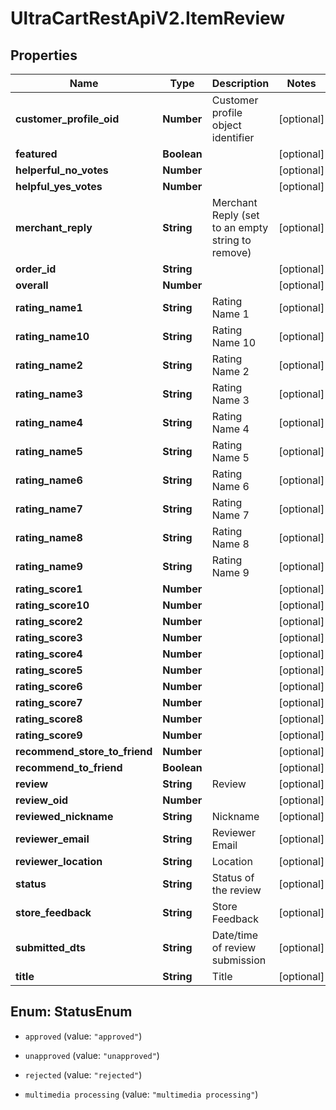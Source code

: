 # UltraCartRestApiV2.ItemReview

## Properties

Name | Type | Description | Notes
------------ | ------------- | ------------- | -------------
**customer_profile_oid** | **Number** | Customer profile object identifier | [optional] 
**featured** | **Boolean** |  | [optional] 
**helperful_no_votes** | **Number** |  | [optional] 
**helpful_yes_votes** | **Number** |  | [optional] 
**merchant_reply** | **String** | Merchant Reply (set to an empty string to remove) | [optional] 
**order_id** | **String** |  | [optional] 
**overall** | **Number** |  | [optional] 
**rating_name1** | **String** | Rating Name 1 | [optional] 
**rating_name10** | **String** | Rating Name 10 | [optional] 
**rating_name2** | **String** | Rating Name 2 | [optional] 
**rating_name3** | **String** | Rating Name 3 | [optional] 
**rating_name4** | **String** | Rating Name 4 | [optional] 
**rating_name5** | **String** | Rating Name 5 | [optional] 
**rating_name6** | **String** | Rating Name 6 | [optional] 
**rating_name7** | **String** | Rating Name 7 | [optional] 
**rating_name8** | **String** | Rating Name 8 | [optional] 
**rating_name9** | **String** | Rating Name 9 | [optional] 
**rating_score1** | **Number** |  | [optional] 
**rating_score10** | **Number** |  | [optional] 
**rating_score2** | **Number** |  | [optional] 
**rating_score3** | **Number** |  | [optional] 
**rating_score4** | **Number** |  | [optional] 
**rating_score5** | **Number** |  | [optional] 
**rating_score6** | **Number** |  | [optional] 
**rating_score7** | **Number** |  | [optional] 
**rating_score8** | **Number** |  | [optional] 
**rating_score9** | **Number** |  | [optional] 
**recommend_store_to_friend** | **Number** |  | [optional] 
**recommend_to_friend** | **Boolean** |  | [optional] 
**review** | **String** | Review | [optional] 
**review_oid** | **Number** |  | [optional] 
**reviewed_nickname** | **String** | Nickname | [optional] 
**reviewer_email** | **String** | Reviewer Email | [optional] 
**reviewer_location** | **String** | Location | [optional] 
**status** | **String** | Status of the review | [optional] 
**store_feedback** | **String** | Store Feedback | [optional] 
**submitted_dts** | **String** | Date/time of review submission | [optional] 
**title** | **String** | Title | [optional] 



## Enum: StatusEnum


* `approved` (value: `"approved"`)

* `unapproved` (value: `"unapproved"`)

* `rejected` (value: `"rejected"`)

* `multimedia processing` (value: `"multimedia processing"`)




